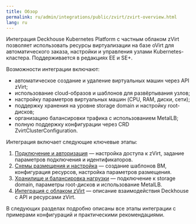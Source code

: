 ```yaml
---
title: Обзор
permalink: ru/admin/integrations/public/zvirt/zvirt-overview.html
lang: ru
---
```


Интеграция Deckhouse Kubernetes Platform с частным облаком zVirt позволяет использовать ресурсы виртуализации на базе oVirt для автоматического заказа, настройки и управления узлами Kubernetes-кластера. Поддерживается в редакциях EE и SE+.

Возможности интеграции включают:

- автоматическое создание и удаление виртуальных машин через API zVirt;
- использование cloud-образов и шаблонов для развёртывания узлов;
- настройку параметров виртуальных машин (CPU, RAM, диски, сети);
- поддержку хранения на уровне storage domain и настройку root-дисков;
- организацию балансировки трафика с использованием MetalLB;
- полную поддержку конфигурации через CRD ZvirtClusterConfiguration.

Интеграция включает следующие ключевые этапы:

1. [Подключение и авторизация](./zvirt-authorization.html) — настройка доступа к zVirt, задание параметров подключения и идентификаторов.
1. [Схемы размещения и настройка](./zvirt-layout.html) — создание шаблонов ВМ, конфигурация ресурсов, настройка параметров размещения.
1. [Хранилище и балансировка нагрузки](./zvirt-storage.html) — подключение к storage domain, параметры root-дисков и использование MetalLB.
1. [Интеграция с облаком zVirt](./zvirt-services.html) — описание взаимодействия Deckhouse с API и ресурсами zVirt.

В следующих разделах подробно описаны все этапы интеграции с примерами конфигураций и практическими рекомендациями.
